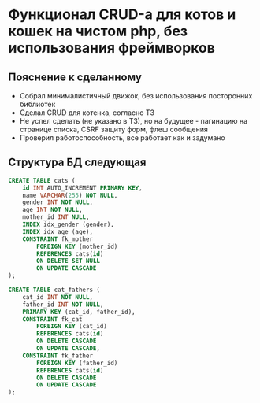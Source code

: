 # Функционал CRUD-а для котов и кошек на чистом php, без использования фреймворков 

## Пояснение к сделанному

- Собрал минималистичный движок, без использования посторонних библиотек
- Сделал CRUD для котенка, согласно ТЗ
- Не успел сделать (не указано в ТЗ), но на будущее - пагинацию на странице списка, CSRF защиту форм, флеш сообщения
- Проверил работоспособность, все работает как и задумано

## Структура БД следующая

```sql
CREATE TABLE cats (
    id INT AUTO_INCREMENT PRIMARY KEY,
    name VARCHAR(255) NOT NULL,
    gender INT NOT NULL,
    age INT NOT NULL,
    mother_id INT NULL,
    INDEX idx_gender (gender),
    INDEX idx_age (age),
    CONSTRAINT fk_mother
        FOREIGN KEY (mother_id)
        REFERENCES cats(id)
        ON DELETE SET NULL
        ON UPDATE CASCADE
);

CREATE TABLE cat_fathers (
    cat_id INT NOT NULL,
    father_id INT NOT NULL,
    PRIMARY KEY (cat_id, father_id),
    CONSTRAINT fk_cat
        FOREIGN KEY (cat_id)
        REFERENCES cats(id)
        ON DELETE CASCADE
        ON UPDATE CASCADE,
    CONSTRAINT fk_father
        FOREIGN KEY (father_id)
        REFERENCES cats(id)
        ON DELETE CASCADE
        ON UPDATE CASCADE
);
```